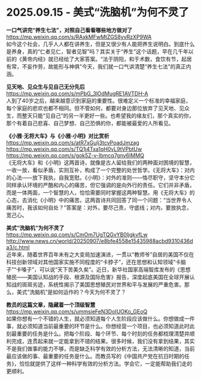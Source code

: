 2025.09.15 - 美式“洗脑机”为何不灵了  
========  

**一口气讲完“养生七法”，对照自己看看哪些地方做对了**  
https://mp.weixin.qq.com/s/RAxkMFwMtZGS8yvRzXP9WA  
如今这个社会，几乎人人都在讲养生，但是又很少有人能把养生说明白。到底什么是养身，真的“仁者见仁，智者见智”吗？其实关于“养生”这个话题，早在几千年以前的《黄帝内经》就已经给了大家答案。“法于阴阳，和于术数，食饮有节，起居有常，不妄作劳，故能形与神俱”今天，我们就一口气讲清楚“养生七法”的真正内涵。

**见天地、见众生与见自己无分先后**  
https://mp.weixin.qq.com/s/mPbG_3lOdMugRE1AVTDH-A  
人到了40岁之后，越来越意识到家庭的重要性。很难定义一个标准的幸福家庭，每个家庭的悲欢也都不相同。但不管如何，都要对身边那位放弃了见天地、见众生，而整天只能“见自己”的另一半更好一些。也希望我的缘友们，那个真实的你，那个有着自己悲喜、自己梦想、自己恐惧的你，都能被最爱的人所看见。

**《小雅·无将大车》与《小雅·小明》对比赏析**  
https://mp.weixin.qq.com/s/atR7xGulj3tcvPoadJmzag  
https://mp.weixin.qq.com/s/TQ1j4Txa1qH0vL9tVPbtUw  
https://mp.weixin.qq.com/s/gok5Z-v-Ibmcq7gnv6IMMQ  
《无将大车》和《小明》这两首诗，就像是古人留给我们的两种面对困境的智慧，一收一放，看似矛盾，实则互补，构成了一个完整的处世哲学。《无将大车》：对内的心法——放下我执，自我宽慰。《小明》：对外的准则——恪尽职守，坚守本分它同样承认环境的严酷和内心的痛苦，但它强调的是向外行的责任。它们并非矛盾，而是一体两面，一个智慧的人，恰恰需要同时掌握这两种智慧。用《无将大车》的心态，去消化《小明》中的痛苦。这两首诗共同回答了同一个问题：“当世界令人痛苦时，我该如何自处？”答案是：对外，要尽己责，守底线；对内，要放执念，宽己心。

**美式“洗脑机”为何不灵了**  
https://mp.weixin.qq.com/s/CmOm7UgTQGvYB0ljgkvfLw  
http://www.news.cn/world/20250907/e8bfe4558e15435988acbd9310436da3/c.html  
近年来，随着世界百年未有之大变局加速演进，一贯以“教师爷”自居的美国不仅在科技创新领域对其他国家实施不同程度的“卡脖子”，还在思想和认知领域“卡脑子”“卡嗓子”，可以说“天下苦美久矣”。近日，新华社国家高端智库发布的《思想殖民——美国认知战的手段、根源及国际危害》报告，深度起底美国在全球开展认知战的斑斑劣迹，系统性揭示了美国思想殖民对世界和平与发展的严重危害。那么，美式“洗脑机”是如何运作的？今天为何不灵了？

**教员的这篇文章，隐藏着一个顶级智慧**  
https://mp.weixin.qq.com/s/ummsieFeN3DoIUOKo_GEoQ  
如果你想有一个不错的人生，就必须知道每个人生阶段应该做什么。你想做成一件事，就必须知道当前最重要的环节是什么。你想经营一个项目，也必须知道此时此刻最重要的任务是什么。把每个阶段、每个环节、每个时刻的任务都梳理清楚并顺利完成，连贯起来就一定能拿到不错的结果。很多时候，我们没有拿到结果，其实不是我们做事的能力不够，而是缺乏科学有效的分析方法，无法清晰的知道，当前最应该做的事、最重要的任务是什么。而教员写的《中国共产党在抗日时期的任务》，恰恰就提供了这样一种科学有效的分析方法。学会它，一定能帮助我们走的更顺利。